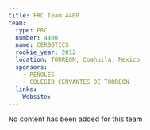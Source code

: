 ```yaml
---
title: FRC Team 4400
team:
  type: FRC
  number: 4400
  name: CERBOTICS
  rookie_year: 2012
  location: TORREON, Coahuila, Mexico
  sponsors:
    - PEÑOLES
    - COLEGIO CERVANTES DE TORREON
  links:
    Website: 
---
```

No content has been added for this team